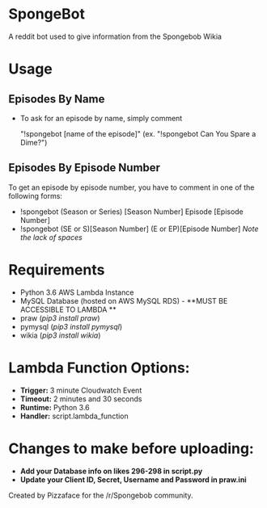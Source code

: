 # SpongeBot
A reddit bot used to give information from the Spongebob Wikia

# Usage
## Episodes By Name
- To ask for an episode by name, simply comment 
  
  "!spongebot [name of the episode]"
  (ex. "!spongebot Can You Spare a Dime?")
  
## Episodes By Episode Number
To get an episode by episode number, you have to comment in one of the following forms:
- !spongebot (Season or Series) [Season Number] Episode [Episode Number]
- !spongebot (SE or S)[Season Number] (E or EP)[Episode Number] *Note the lack of spaces*

# Requirements
- Python 3.6 AWS Lambda Instance
- MySQL Database (hosted on AWS MySQL RDS) - **MUST BE ACCESSIBLE TO LAMBDA **
- praw (*pip3 install praw*)
- pymysql (*pip3 install pymysql*)
- wikia (*pip3 install wikia*)

# Lambda Function Options:
- **Trigger:** 3 minute Cloudwatch Event
- **Timeout:** 2 minutes and 30 seconds
- **Runtime:** Python 3.6
- **Handler:** script.lambda_function

# Changes to make before uploading:
- **Add your Database info on likes 296-298 in script.py**
- **Update your Client ID, Secret, Username and Password in praw.ini**

Created by Pizzaface for the /r/Spongebob community.
